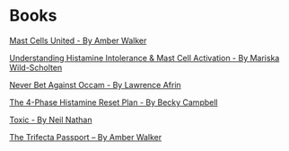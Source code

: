 <!--
source: jph
tags: books lists
-->

# Books

[Mast Cells United - By Amber Walker](../mast-cells-united-by-amber-walker/)

[Understanding Histamine Intolerance & Mast Cell Activation - By Mariska Wild-Scholten](../understanding-histamine-intolerance-and-mast-cell-activation-by-mariska-wild-scholten/)

[Never Bet Against Occam - By Lawrence Afrin](../never-bet-against-occam-by-lawrence-afrin/)

[The 4-Phase Histamine Reset Plan - By Becky Campbell](../the-4-phase-histamine-reset-plan-by-becky-campbell/)

[Toxic - By Neil Nathan](../toxic-by-neil-nathan/)

[The Trifecta Passport – By Amber Walker](../the-trifecta-passport-by-amber-walker/)
